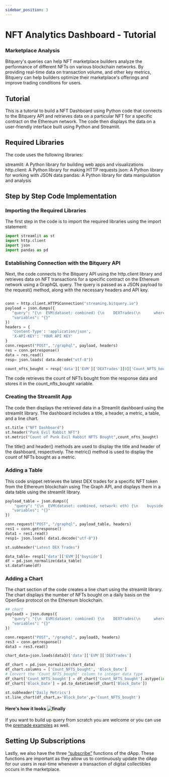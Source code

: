 ```yaml
---
sidebar_position: 3
---
```


# NFT Analytics Dashboard - Tutorial

 ### Marketplace Analysis
 Bitquery's queries can help NFT marketplace builders analyze the performance of different NFTs on various blockchain networks. By providing real-time data on  transaction volume, and other key metrics, Bitquery can help builders optimize their marketplace's offerings and improve trading conditions for users.


## Tutorial 
This is a tutorial to build a NFT Dashboard using Python code that connects to the Bitquery API and retrieves data on a particular NFT for a specific contract on the Ethereum network. The code then displays the data on a user-friendly interface built using Python and Streamlit.

## Required Libraries
The code uses the following libraries:

streamlit: A Python library for building web apps and visualizations
http.client: A Python library for making HTTP requests
json: A Python library for working with JSON data
pandas: A Python library for data manipulation and analysis

## Step by Step Code Implementation
### Importing the Required Libraries
The first step in the code is to import the required libraries using the import statement:

```python
import streamlit as st
import http.client
import json
import pandas as pd
```

### Establishing Connection with the Bitquery API
Next, the code connects to the Bitquery API using the http.client library and retrieves data on NFT transactions for a specific contract on the Ethereum network using a GraphQL query. The query is passed as a JSON payload to the request() method, along with the necessary headers and API key.

```python

conn = http.client.HTTPSConnection("streaming.bitquery.io")
payload = json.dumps({
   "query": "{\n  EVM(dataset: combined) {\n    DEXTrades(\n      where: {Trade: {Dex: {ProtocolFamily: {is: \"OpenSea\"}}, Buy: {Currency: {SmartContract: {is: \"0x322e2741c792c1f2666d159bcc6d3a816f98d954\"}}}}}\n    ) {\n      Count_NFTS_bought: sum(of: Trade_Buy_Amount)\n    }\n  }\n}\n",
   "variables": "{}"
})
headers = {
   'Content-Type': 'application/json',
   'X-API-KEY': 'YOUR API KEY'
}
conn.request("POST", "/graphql", payload, headers)
res = conn.getresponse()
data = res.read()
resp= json.loads( data.decode("utf-8"))

count_nfts_bought = resp['data']['EVM']['DEXTrades'][0]['Count_NFTS_bought']
```

The code retrieves the count of NFTs bought from the response data and stores it in the count_nfts_bought variable.

###  Creating the Streamlit App
The code then displays the retrieved data in a Streamlit dashboard using the streamlit library. The dashboard includes a title, a header, a metric, a table, and a line chart.

```python
st.title ("NFT Dashboard")
st.header("Punk Evil Rabbit NFT")
st.metric("Count of Punk Evil Rabbit NFTS Bought",count_nfts_bought)
```
The title() and header() methods are used to display the title and header of the dashboard, respectively. The metric() method is used to display the count of NFTs bought as a metric.


### Adding a Table

This code snippet retrieves the latest DEX trades for a specific NFT token from the Ethereum blockchain using The Graph API, and displays them in a data table using the streamlit library.

```python
payload_table = json.dumps({
    "query": "{\n  EVM(dataset: combined, network: eth) {\n    buyside: DEXTrades(\n      limit: {count: 10}\n      orderBy: {descending: Block_Time}\n      where: {Trade: {Buy: {Currency: {SmartContract: {is: \"0x322e2741c792c1f2666d159bcc6d3a816f98d954\"}}}}}\n    ) {\n      Block {\n        Number\n        Time\n      }\n      Transaction {\n        From\n        To\n        Hash\n      }\n      Trade {\n        Buy {\n          Amount\n          Buyer\n          Currency {\n            Name\n            Symbol\n            SmartContract\n          }\n          Seller\n          Price\n        }\n        Sell {\n          Amount\n          Buyer\n          Currency {\n            Name\n            SmartContract\n            Symbol\n          }\n          Seller\n          Price\n        }\n      }\n    }\n    sellside: DEXTrades(\n      limit: {count: 10}\n      orderBy: {descending: Block_Time}\n      where: {Trade: {Buy: {Currency: {SmartContract: {is: \"0x322e2741c792c1f2666d159bcc6d3a816f98d954\"}}}}}\n    ) {\n      Block {\n        Number\n        Time\n      }\n      Transaction {\n        From\n        To\n        Hash\n      }\n      Trade {\n        Buy {\n          Amount\n          Buyer\n          Currency {\n            Name\n            Symbol\n            SmartContract\n          }\n          Seller\n          Price\n        }\n        Sell {\n          Amount\n          Buyer\n          Currency {\n            Name\n            SmartContract\n            Symbol\n          }\n          Seller\n          Price\n        }\n      }\n    }\n  }\n}\n",
   "variables": "{}"
})

conn.request("POST", "/graphql", payload_table, headers)
res1 = conn.getresponse()
data1 = res1.read()
resp1= json.loads( data1.decode("utf-8"))

st.subheader("Latest DEX Trades")

data_table= resp1['data']['EVM']['buyside']
df = pd.json_normalize(data_table)
st.dataframe(df)
```

### Adding a Chart

The chart section of the code creates a line chart using the streamlit library. The chart displays the number of NFTs bought on a daily basis on the OpenSea protocol on the Ethereum blockchain.


```python
## chart
payload3 = json.dumps({
   "query": "{\n  EVM(dataset: combined) {\n    DEXTrades(\n      where: {Trade: {Dex: {ProtocolFamily: {is: \"OpenSea\"}}, Buy: {Currency: {SmartContract: {is: \"0x322e2741c792c1f2666d159bcc6d3a816f98d954\"}}}}}\n    ) {\n      Count_NFTS_bought: sum(of: Trade_Buy_Amount)\n      Block {\n        Date\n      }\n    }\n  }\n}\n",
   "variables": "{}"
})

conn.request("POST", "/graphql", payload3, headers)
res3 = conn.getresponse()
data3 = res3.read()

chart_data=json.loads(data3)['data']['EVM']['DEXTrades']

df_chart = pd.json_normalize(chart_data)
df_chart.columns = ['Count_NFTS_bought', 'Block_Date']
# Convert the 'Count_NFTS_bought' column to integer data type
df_chart['Count_NFTS_bought'] = df_chart['Count_NFTS_bought'].astype(int)
df_chart['Block_Date'] = pd.to_datetime(df_chart['Block_Date'])

st.subheader('Daily Metrics')
st.line_chart(df_chart,x='Block_Date',y='Count_NFTS_bought')
```

#### Here's how it looks ![finally](/img/nft_dashboard.gif)


If you want to build up query from scratch you are welcome or you can use the [premade examples](https://ide.bitquery.io/explore/All%20queries) as well.

 ## Setting Up Subscriptions
Lastly, we also have the three [“subscribe”](https://ide.bitquery.io/Subscribe-to-Latest-MOONBIRDS-nft-transfers) functions of the dApp. These functions are important as they allow us to continuously update the dApp for our users in real-time whenever a transaction of digital collectibles occurs in the marketplace.
